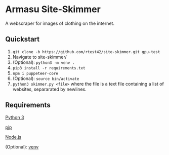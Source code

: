 # Armasu Site-Skimmer
A webscraper for images of clothing on the internet.

## Quickstart
1. ```git clone -b https://github.com/rtest42/site-skimmer.git gpu-test```
2. Navigate to site-skimmer/
3. (Optional): ```python3 -m venv .```
4. ```pip3 install -r requirements.txt```
5. ```npm i puppeteer-core```
6. (Optional): ```source bin/activate```
7. ```python3 skimmer.py <file>``` where the file is a text file containing a list of websites, separarated by newlines.

## Requirements
[Python 3](https://www.python.org/downloads/)

[pip](https://docs.python.org/3/installing/index.html)

[Node.js](https://nodejs.org/en)

(Optional): [venv](https://packaging.python.org/en/latest/tutorials/installing-packages/#creating-virtual-environments)
